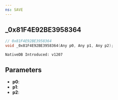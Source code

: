 ```yaml
---
ns: SAVE
---
```

## _0x81F4E92BE3958364

```c
// 0x81F4E92BE3958364
void _0x81F4E92BE3958364(Any p0, Any p1, Any p2);
```

```
NativeDB Introduced: v1207
```

## Parameters
* **p0**:
* **p1**:
* **p2**:
